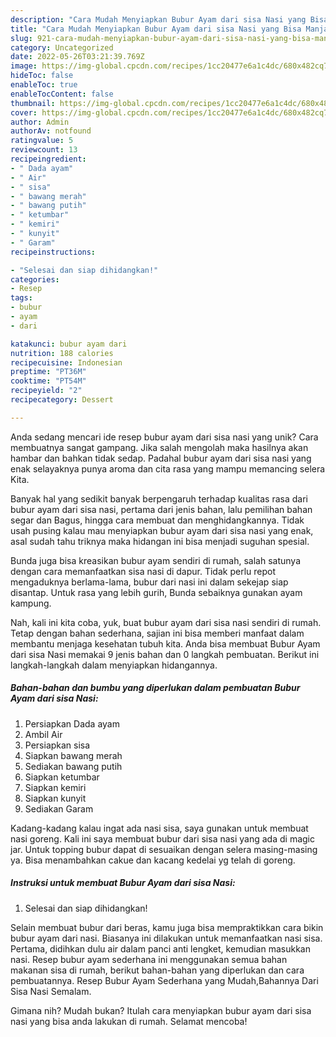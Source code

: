 ```yaml
---
description: "Cara Mudah Menyiapkan Bubur Ayam dari sisa Nasi yang Bisa Manjain Lidah"
title: "Cara Mudah Menyiapkan Bubur Ayam dari sisa Nasi yang Bisa Manjain Lidah"
slug: 921-cara-mudah-menyiapkan-bubur-ayam-dari-sisa-nasi-yang-bisa-manjain-lidah
category: Uncategorized
date: 2022-05-26T03:21:39.769Z
image: https://img-global.cpcdn.com/recipes/1cc20477e6a1c4dc/680x482cq70/bubur-ayam-dari-sisa-nasi-foto-resep-utama.jpg
hideToc: false
enableToc: true
enableTocContent: false
thumbnail: https://img-global.cpcdn.com/recipes/1cc20477e6a1c4dc/680x482cq70/bubur-ayam-dari-sisa-nasi-foto-resep-utama.jpg
cover: https://img-global.cpcdn.com/recipes/1cc20477e6a1c4dc/680x482cq70/bubur-ayam-dari-sisa-nasi-foto-resep-utama.jpg
author: Admin
authorAv: notfound
ratingvalue: 5
reviewcount: 13
recipeingredient:
- " Dada ayam"
- " Air"
- " sisa"
- " bawang merah"
- " bawang putih"
- " ketumbar"
- " kemiri"
- " kunyit"
- " Garam"
recipeinstructions:

- "Selesai dan siap dihidangkan!"
categories:
- Resep
tags:
- bubur
- ayam
- dari

katakunci: bubur ayam dari 
nutrition: 188 calories
recipecuisine: Indonesian
preptime: "PT36M"
cooktime: "PT54M"
recipeyield: "2"
recipecategory: Dessert

---
```





Anda sedang mencari ide resep bubur ayam dari sisa nasi yang unik? Cara membuatnya sangat gampang. Jika salah mengolah maka hasilnya akan hambar dan bahkan tidak sedap. Padahal bubur ayam dari sisa nasi yang enak selayaknya punya aroma dan cita rasa yang mampu memancing selera Kita.





Banyak hal yang sedikit banyak berpengaruh terhadap kualitas rasa dari bubur ayam dari sisa nasi, pertama dari jenis bahan, lalu pemilihan bahan segar dan Bagus, hingga cara membuat dan menghidangkannya. Tidak usah pusing kalau mau menyiapkan bubur ayam dari sisa nasi yang enak,      asal sudah tahu triknya maka hidangan ini bisa menjadi suguhan spesial.














Bunda juga bisa kreasikan bubur ayam sendiri di rumah, salah satunya dengan cara memanfaatkan sisa nasi di dapur. Tidak perlu repot mengaduknya berlama-lama, bubur dari nasi ini dalam sekejap siap disantap. Untuk rasa yang lebih gurih, Bunda sebaiknya gunakan ayam kampung.






Nah, kali ini kita coba, yuk, buat bubur ayam dari sisa nasi sendiri di rumah. Tetap dengan bahan sederhana, sajian ini bisa memberi manfaat dalam membantu menjaga kesehatan tubuh kita. Anda bisa membuat Bubur Ayam dari sisa Nasi memakai 9 jenis bahan dan 0 langkah pembuatan. Berikut ini langkah-langkah dalam menyiapkan hidangannya.

<!--inarticleads1-->

##### Bahan-bahan dan bumbu yang diperlukan dalam pembuatan Bubur Ayam dari sisa Nasi:

1. Persiapkan  Dada ayam
1. Ambil  Air
1. Persiapkan  sisa
1. Siapkan  bawang merah
1. Sediakan  bawang putih
1. Siapkan  ketumbar
1. Siapkan  kemiri
1. Siapkan  kunyit
1. Sediakan  Garam


Kadang-kadang kalau ingat ada nasi sisa, saya gunakan untuk membuat nasi goreng. Kali ini saya membuat bubur dari sisa nasi yang ada di magic jar. Untuk topping bubur dapat di sesuaikan dengan selera masing-masing ya. Bisa menambahkan cakue dan kacang kedelai yg telah di goreng. 

<!--inarticleads2-->

##### Instruksi untuk membuat Bubur Ayam dari sisa Nasi:


1. Selesai dan siap dihidangkan!

Selain membuat bubur dari beras, kamu juga bisa mempraktikkan cara bikin bubur ayam dari nasi. Biasanya ini dilakukan untuk memanfaatkan nasi sisa. Pertama, didihkan dulu air dalam panci anti lengket, kemudian masukkan nasi. Resep bubur ayam sederhana ini menggunakan semua bahan makanan sisa di rumah, berikut bahan-bahan yang diperlukan dan cara pembuatannya. Resep Bubur Ayam Sederhana yang Mudah,Bahannya Dari Sisa Nasi Semalam. 

Gimana nih? Mudah bukan? Itulah cara menyiapkan bubur ayam dari sisa nasi yang bisa anda lakukan di rumah. Selamat mencoba!
